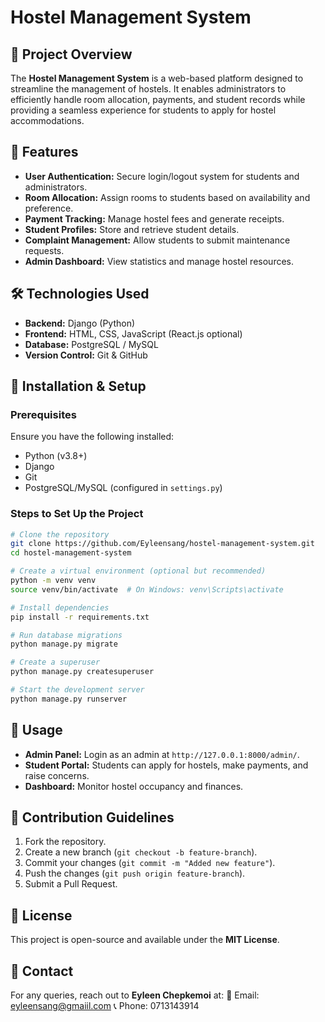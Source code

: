 # Hostel Management System

## 📌 Project Overview
The **Hostel Management System** is a web-based platform designed to streamline the management of hostels. It enables administrators to efficiently handle room allocation, payments, and student records while providing a seamless experience for students to apply for hostel accommodations.

## 🚀 Features
- **User Authentication:** Secure login/logout system for students and administrators.
- **Room Allocation:** Assign rooms to students based on availability and preference.
- **Payment Tracking:** Manage hostel fees and generate receipts.
- **Student Profiles:** Store and retrieve student details.
- **Complaint Management:** Allow students to submit maintenance requests.
- **Admin Dashboard:** View statistics and manage hostel resources.

## 🛠️ Technologies Used
- **Backend:** Django (Python)
- **Frontend:** HTML, CSS, JavaScript (React.js optional)
- **Database:** PostgreSQL / MySQL
- **Version Control:** Git & GitHub

## 📌 Installation & Setup
### Prerequisites
Ensure you have the following installed:
- Python (v3.8+)
- Django
- Git
- PostgreSQL/MySQL (configured in `settings.py`)

### Steps to Set Up the Project
```bash
# Clone the repository
git clone https://github.com/Eyleensang/hostel-management-system.git
cd hostel-management-system

# Create a virtual environment (optional but recommended)
python -m venv venv
source venv/bin/activate  # On Windows: venv\Scripts\activate

# Install dependencies
pip install -r requirements.txt

# Run database migrations
python manage.py migrate

# Create a superuser
python manage.py createsuperuser

# Start the development server
python manage.py runserver
```

## 📌 Usage
- **Admin Panel:** Login as an admin at `http://127.0.0.1:8000/admin/`.
- **Student Portal:** Students can apply for hostels, make payments, and raise concerns.
- **Dashboard:** Monitor hostel occupancy and finances.

## 📌 Contribution Guidelines
1. Fork the repository.
2. Create a new branch (`git checkout -b feature-branch`).
3. Commit your changes (`git commit -m "Added new feature"`).
4. Push the changes (`git push origin feature-branch`).
5. Submit a Pull Request.

## 📌 License
This project is open-source and available under the **MIT License**.

## 📌 Contact
For any queries, reach out to **Eyleen Chepkemoi** at:
📧 Email: eyleensang@gmaiil.com
📞 Phone: 0713143914

